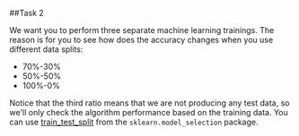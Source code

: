 ##Task 2

We want you to perform three separate machine learning trainings. The reason is for you to see how does the accuracy changes when you use different data splits:
* 70%-30%
* 50%-50%
* 100%-0%

Notice that the third ratio means that we are not producing any test data, so we'll only check the algorithm performance based on the training data. You can use [train_test_split](http://scikit-learn.org/stable/modules/generated/sklearn.model_selection.train_test_split.html) from the `sklearn.model_selection` package.
